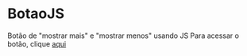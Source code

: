 # BotaoJS
Botão de "mostrar mais" e "mostrar menos" usando JS
Para acessar o botão, clique <a traget="_blank" href="https://rahbespalec.github.io/BotaoJS/">aqui</a>
